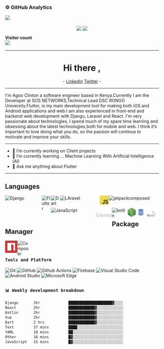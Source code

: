 <h3> ⚙️  GitHub Analytics </h3>
<img src="https://activity-graph.herokuapp.com/graph?username=kahdichienja&show_icons=true&count_private=true&area=true&&color=333333&line=ABD6DFFF&point=89ABE3FF&hide_border=true" />

<p align="center">
   <img align="center" src="https://github-readme-stats.vercel.app/api/top-langs/?username=kahdichienja&hide_langs_below=1&&show_icons=true&title_color=08fdd8&icon_color=bb2acf&text_color=ffffff&bg_color=242424"/>
   <img align="center" src="https://github-readme-stats.vercel.app/api?username=kahdichienja&&show_icons=true&title_color=08fdd8&icon_color=bb2acf&text_color=ffffff&bg_color=242424"/>
 </p>

<p align="left"> 
  <b>Visitor count</b><br>
  <img src="https://profile-counter.glitch.me/kahdichienja/count.svg" />
</p>



-------------------------------------------------------------

<h1 align="center">  Hi there ,</h1>
<p align="center">
   -
     <a href="https://www.linkedin.com/in/agoo-clinton-21a1411a5/">Linkedin</a> 
     <a href="https://twitter.com/KChienja">Twitter</a>
   - 
</p>



-------------------------------------------------------------

I'm Agoo Clinton a software engineer based in Kenya.Currently I am the Developer at SOS NETWORKS,Technical Lead DSC RONGO University.Flutter, is my main development tool for making both iOS and Android applications and web.I am also experienced in front-end and backend web development with Django, Laravel and React.
I'm very passionate about technologies, I spend much of my spare time learning and obsessing about the latest  technologies,both for mobile and web. 
I think it’s important to love doing what you do, so the passion will continue to motivate and improve your skills.


-------------------------------------------------------------
- 🔭 I’m currently working on Client projects
- 🌱 I’m currently learning ... Machine Learning With Artificial Intelligence (AI)
- 💬 Ask me anything about Flutter
-------------------------------------------------------------


## Languages
<a><img align="left" alt="Django" width="120px" height="60px" src="https://www.rapidvaluesolutions.com/wp-content/uploads/2015/11/Apache-RapidValue.jpg" /><a/>
<a><img align="left" alt="Flutter" width="30px" src="https://strattonapps.com/wp-content/uploads/2020/02/flutter-logo-5086DD11C5-seeklogo.com_.png" /><a/>
<a><img align="left" alt="Dart" width="30px" src="https://www.kindpng.com/picc/m/176-1766682_dart-programming-language-hd-png-download.png" /><a/>
<a><img align="left" alt="LAravel" width="130px" src="https://miro.medium.com/max/934/1*cPt2YI-5YxhfL3_Uhw0txA.png" /><a/>
<a><img align="left" alt="JavaScript" width="30px" src="https://raw.githubusercontent.com/github/explore/80688e429a7d4ef2fca1e82350fe8e3517d3494d/topics/javascript/javascript.png" /><a/>
   
      
         
   <a><img align="left" alt="jetpackcomposed" width="150px" height="40em" src="https://external-content.duckduckgo.com/iu/?u=https%3A%2F%2Fmiro.medium.com%2Fmax%2F1280%2F1*2v6zotc8p-bt9oX2mI0vkQ.png&f=1&nofb=1" /><a/>
      

   
   <a><img align="left" alt="JavaScript"  width="150px" height="40em" src="https://external-content.duckduckgo.com/iu/?u=https%3A%2F%2Fquintagroup.com%2Fblog%2Freact-vs-vue-a-framework-to-favor-in-2019%2F%40%40download%2Fimage%2FReact%2520vs%2520Vue.jpg&f=1&nofb=1" /><a/>
   
 <a><img align="left" alt="Express" width="50px" src="https://raw.githubusercontent.com/github/explore/80688e429a7d4ef2fca1e82350fe8e3517d3494d/topics/express/express.png" /><a/>
     <a><img align="left" alt="kotlin" width="50px" src="http://androiddeveloper.galileo.edu/wp-content/uploads/2017/06/kotlin-android.jpg" /><a/>
<a><img align="left" alt="Node.js" width="30px" src="https://raw.githubusercontent.com/github/explore/80688e429a7d4ef2fca1e82350fe8e3517d3494d/topics/nodejs/nodejs.png" /><a/>
<a><img align="left" alt="SQL" width="30px" src="https://raw.githubusercontent.com/github/explore/80688e429a7d4ef2fca1e82350fe8e3517d3494d/topics/sql/sql.png" /><a/>
<a><img align="left" alt="MySQL" width="40px" src="https://raw.githubusercontent.com/github/explore/80688e429a7d4ef2fca1e82350fe8e3517d3494d/topics/mysql/mysql.png" /><a/>
<br />
<br />
<br/>
   
 ##   Package Manager
<a><img align="left" alt="Npm" width="40px" src="https://raw.githubusercontent.com/github/explore/78df643247d429f6cc873026c0622819ad797942/topics/npm/npm.png" /><a/>
  <a><img align="left" alt="Composer" width="40px" src="https://getcomposer.org/img/logo-composer-transparent4.png" /><a/>
    
<br />
<br />





<h4><b><samp>Tools and Platform</samp></b></h4>

![Git](https://img.shields.io/badge/Git-F05032?style=flat-square&logo=Git&logoColor=white)
![GitHub](https://img.shields.io/badge/GitHub-181717?style=flat-square&logo=github)
![Github Actions](https://img.shields.io/badge/Github_Actions-2088FF?style=flat-square&logo=Github-Actions&logoColor=ffffff)
![Firebase](https://img.shields.io/badge/Firebase-ffcb2c?style=flat-square&logo=Firebase&logoColor=white)
![Visual Studio Code](https://img.shields.io/badge/Visual_Studio_Code-007ACC?style=flat-square&logo=Visual-Studio-Code&logoColor=white)
![Android Studio](https://img.shields.io/badge/Android_Studio-3DDC84?style=flat-square&logo=Android-Studio&logoColor=ffffff)
![Microsoft Edge](https://img.shields.io/badge/Microsoft_Edge-0078D7?style=flat-square&logo=Microsoft-Edge&logoColor=white)

##

<h4><b><samp>📊 Weekly development breakdown</samp></b></h4>

<!--START_SECTION:waka-->
```text
Django       3hr             ████████████████████▓░░░░   
React        2hr             ████████████▓░░░░░░░░░░░░ 
Kotlin       2hr             ████████████▓░░░░░░░░░░░░ 
Vue          2hr             ████████████▓░░░░░░░░░░░░ 
Dart         2 hrs           ████████████▓░░░░░░░░░░░░   
Text         37 mins         ████░░░░░░░░░░░░░░░░░░░░░   
YAML         18 mins         ██░░░░░░░░░░░░░░░░░░░░░░░   
Other        16 mins         █▓░░░░░░░░░░░░░░░░░░░░░░░   
JavaScript   15 mins         █▓░░░░░░░░░░░░░░░░░░░░░░░   
```
<!--END_SECTION:waka-->

##






